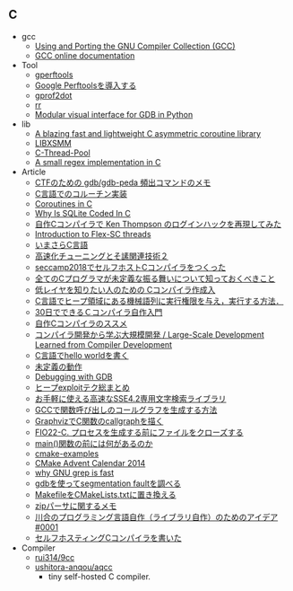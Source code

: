 ## C

+ gcc
    + [Using and Porting the GNU Compiler Collection (GCC)](http://www.asahi-net.or.jp/~wg5k-ickw/html/online/gcc-2.95.2/gcc_toc.html)
    + [GCC online documentation](https://gcc.gnu.org/onlinedocs/)
+ Tool
    + [gperftools](https://github.com/gperftools/gperftools)
    + [Google Perftoolsを導入する](http://msyksphinz.hatenablog.com/entry/2015/08/28/020000)
    + [gprof2dot](https://github.com/jrfonseca/gprof2dot)
    + [rr](https://rr-project.org/)
    + [Modular visual interface for GDB in Python](https://github.com/cyrus-and/gdb-dashboard)
+ lib
    + [A blazing fast and lightweight C asymmetric coroutine library](https://github.com/hnes/libaco)
    + [LIBXSMM](https://github.com/hfp/libxsmm)
    + [C-Thread-Pool](https://github.com/Pithikos/C-Thread-Pool)
    + [A small regex implementation in C](https://github.com/kokke/tiny-regex-c)
+ Article
    + [CTFのための gdb/gdb-peda 頻出コマンドのメモ](http://t3rry.hatenablog.com/entry/2017/07/19/010844)
    + [C言語でのコルーチン実装](http://www.spice-elec.com/Z80/multi_task/mult_task02.html)
    + [Coroutines in C](https://www.chiark.greenend.org.uk/~sgtatham/coroutines.html)
    + [Why Is SQLite Coded In C](https://sqlite.org/whyc.html)
    + [自作Cコンパイラで Ken Thompson のログインハックを再現してみた](http://0x19f.hatenablog.com/entry/2018/08/20/212514)
    + [Introduction to Flex-SC threads](https://speakerdeck.com/sat/introduction-to-flex-sc-threads)
    + [いまさらC言語](https://scrapbox.io/imasaraC/)
    + [高速化チューニングとそ䛾関連技術２](http://www.r-ccs.riken.jp/r-ccssite/wp-content/uploads/2017/06/tokuronA_17_9_watanabe.pdf)
    + [ seccamp2018でセルフホストCコンパイラをつくった](https://speakerdeck.com/anqou/seccamp2018deseruhuhosutockonpairawotukututa)
    + [全てのCプログラマが未定義な振る舞いについて知っておくべきこと](http://blog-ja.intransient.info/2011/05/c-23.html?m=1)
    + [低レイヤを知りたい人のための Cコンパイラ作成入](https://www.sigbus.info/compilerbook/)
    + [C言語でヒープ領域にある機械語列に実行権限を与え，実行する方法．](http://alphakai.hatenadiary.jp/entry/2018/11/03/164841)
    + [30日でできるＣコンパイラ自作入門](https://docs.google.com/presentation/d/1p2iD4gRLFP_K0L7vUAhtP3NcSBhx-wK9v4R03oGyJSQ/mobilepresent?slide=id.p)
    + [自作Cコンパイラのススメ](https://speakerdeck.com/utam0k/zi-zuo-ckonpairafalsesusume)
    + [コンパイラ開発から学ぶ大規模開発 / Large-Scale Development Learned from Compiler Development](https://speakerdeck.com/uoo38/large-scale-development-learned-from-compiler-development)
    + [C言語でhello worldを書く](https://qiita.com/MysticDoll/items/9fe0991167158aa4e09d)
    + [未定義の動作](http://www.c-lang.org/detail/undefined_behavior.html)
    + [Debugging with GDB](https://sourceware.org/gdb/current/onlinedocs/gdb.html)
    + [ヒープexploitテク総まとめ](https://pastebin.com/mrFNd19w)
    + [お手軽に使える高速なSSE4.2専用文字検索ライブラリ](https://blog.cybozu.io/entry/2016/08/25/080000)
    + [GCCで関数呼び出しのコールグラフを生成する方法](https://blog.daisukeyamashita.com/post/800.html)
    + [GraphvizでC関数のcallgraphを描く](http://d.hatena.ne.jp/takuma104/20090321/1237659444)
    + [FIO22-C. プロセスを生成する前にファイルをクローズする](https://www.jpcert.or.jp/sc-rules/c-fio22-c.html)
    + [main()関数の前には何があるのか](https://www.atmarkit.co.jp/ait/series/5503/)
    + [cmake-examples](https://github.com/pr0g/cmake-examples)
    + [CMake Advent Calendar 2014](https://qiita.com/advent-calendar/2014/cmake)
    + [why GNU grep is fast](https://lists.freebsd.org/pipermail/freebsd-current/2010-August/019310.html)
    + [gdbを使ってsegmentation faultを調べる](http://yuyubu.hatenablog.com/entry/2019/04/06/gdb%E3%82%92%E4%BD%BF%E3%81%A3%E3%81%A6segmentation_fault%E3%82%92%E8%AA%BF%E3%81%B9%E3%82%8B)
    + [MakefileをCMakeLists.txtに置き換える](https://www.hiroom2.com/2016/09/07/makefile%E3%82%92cmakelists-txt%E3%81%AB%E7%BD%AE%E3%81%8D%E6%8F%9B%E3%81%88%E3%82%8B/)
    + [zipパーサに関するメモ](http://syohex.hatenablog.com/entry/2017/10/04/015408)
    + [川合のプログラミング言語自作（ライブラリ自作）のためのアイデア#0001](http://essen.osask.jp/?idea0001)
    + [セルフホスティングCコンパイラを書いた](https://ryooooooga.hateblo.jp/entry/2019/04/14/162547)
+ Compiler
    + [rui314/9cc](https://github.com/rui314/9cc)
    + [ushitora-anqou/aqcc](https://github.com/ushitora-anqou/aqcc)
        + tiny self-hosted C compiler.
